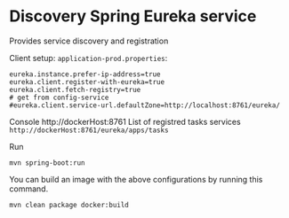 Discovery Spring Eureka service
===============================

Provides service discovery and registration 

Client setup: `application-prod.properties`:

    eureka.instance.prefer-ip-address=true
    eureka.client.register-with-eureka=true
    eureka.client.fetch-registry=true
    # get from config-service
    #eureka.client.service-url.defaultZone=http://localhost:8761/eureka/
Console http://dockerHost:8761
List of registred tasks services `http://dockerHost:8761/eureka/apps/tasks` 

Run

    mvn spring-boot:run

You can build an image with the above configurations by running this command.

    mvn clean package docker:build



